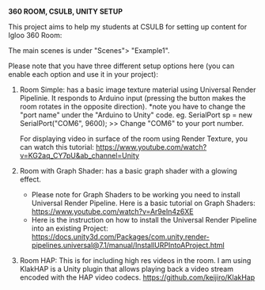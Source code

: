 
**360 ROOM, CSULB, UNITY SETUP**

This project aims to help my students at CSULB for setting up content for Igloo 360 Room:

The main scenes is under "Scenes"> "Example1". 

Please note that you have three different setup options here (you can enable each option and use it in your project):

1. Room Simple:
    has a basic image texture material using Universal Render Pipelinie.
    It responds to Arduino input (pressing the button makes the ​room rotates in the opposite direction). 
    *note you have to change the "port name" under the "Arduino to Unity" code. eg. SerialPort sp = new SerialPort("COM6", 9600); >> Change "COM6" to your port number.

    For displaying video in surface of the room using Render Texture, you can watch this tutorial: https://www.youtube.com/watch?v=KG2aq_CY7pU&ab_channel=Unity

2. Room with Graph Shader: 
    has a basic graph shader with a glowing effect. 
    * Please note for Graph Shaders to be working you need to install Universal Render Pipeline. Here is a basic tutorial on Graph Shaders: https://www.youtube.com/watch?v=Ar9eIn4z6XE
    * Here is the instruction on how to install the Universal Render Pipeline into an existing Project: https://docs.unity3d.com/Packages/com.unity.render-pipelines.universal@7.1/manual/InstallURPIntoAProject.html

3. Room HAP:
    This is for including high res videos in the room. I am using KlakHAP is a Unity plugin that allows playing back a video stream encoded with the HAP video codecs. https://github.com/keijiro/KlakHap
